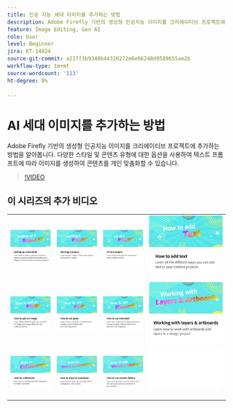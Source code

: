```yaml
---
title: 인공 지능 세대 이미지를 추가하는 방법
description: Adobe Firefly 기반의 생성형 인공지능 이미지를 크리에이티브 프로젝트에 추가하는 방법을 알아봅니다
feature: Image Editing, Gen AI
role: User
level: Beginner
jira: KT-14824
source-git-commit: a21ff3b9340b44320272e6e66248d9589655ae2b
workflow-type: tm+mt
source-wordcount: '113'
ht-degree: 0%

---
```


# AI 세대 이미지를 추가하는 방법

Adobe Firefly 기반의 생성형 인공지능 이미지를 크리에이티브 프로젝트에 추가하는 방법을 알아봅니다. 다양한 스타일 및 콘텐츠 유형에 대한 옵션을 사용하여 텍스트 프롬프트에 따라 이미지를 생성하여 콘텐츠를 개인 맞춤화할 수 있습니다.

>[!VIDEO](https://video.tv.adobe.com/v/3426933?quality=12&learn=on&hidetitle=true)

## 이 시리즈의 추가 비디오

<table style="table-layout:fixed">
<tr>
 <td>
      <a href="brand.md">
         <img alt="브랜드 키트 설정" src="assets/brand.png" />
      </a>
  </td>
   <td>
      <a href="new-project.md">
         <img alt="프로젝트 시작" src="assets/starting-a-project.png" />
      </a>
  </td>
   <td>
      <a href="workspace.md">
         <img alt="프로젝트의 UX" src="assets/workspace.png" />
      </a>
  </td>
  <td>
      <a href="text-effects.md">
         <img alt="텍스트를 추가하는 방법" src="assets/text-effects.png" />
      </a>
  </td>
</tr>
<tr>
   <td>
      <a href="image-effects.md">
         <img alt="이미지를 추가하는 방법" src="assets/image-effects.png" />
      </a>
  </td>
  <td>
      <a href="grids.md">
         <img alt="그리드 사용 방법" src="assets/grids.png" />
      </a>
  </td>
   <td>
         <a href="add-design-assets.md">
            <img alt="요소를 사용하는 방법" src="assets/design-assets.png" />
         </a>
   </td>
    <td>
         <a href="layers.md">
            <img alt="레이어 및 아트보드 작업" src="assets/layers.png" />
         </a>
   </td>
</tr>
<tr>
   <td>
   <a href="collaborate.md">
      <img alt="공동 작업 방법" src="assets/collaborate.png" />
   </a>
   </td>
   <td>
   <a href="share.md">
      <img alt="공유 및 다운로드 방법" src="assets/share.png" />
   </a>
   </td>
   <td>
   <a href="version-history.md">
      <img alt="버전 내역을 사용하는 방법" src="assets/version-history.png" />
   </a>
   </td>
   <td>
      <img alt="스페이서" src="../assets/Whitespacer.png" />
      <div>
      <br>
   </td>
</tr>
</table>
